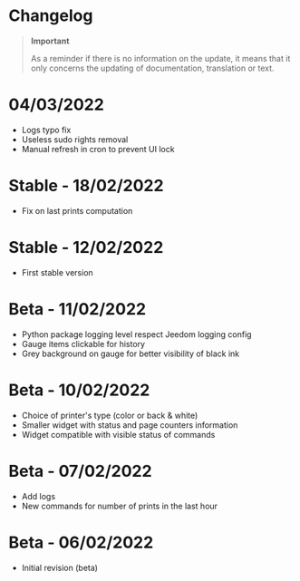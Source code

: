 # Changelog 

>**Important**
>
>As a reminder if there is no information on the update, it means that it only concerns the updating of documentation, translation or text.

# 04/03/2022
- Logs typo fix
- Useless sudo rights removal
- Manual refresh in cron to prevent UI lock

# Stable - 18/02/2022
- Fix on last prints computation

# Stable - 12/02/2022
- First stable version

# Beta - 11/02/2022
- Python package logging level respect Jeedom logging config
- Gauge items clickable for history
- Grey background on gauge for better visibility of black ink 

# Beta - 10/02/2022
- Choice of printer's type (color or back & white)
- Smaller widget with status and page counters information 
- Widget compatible with visible status of commands

# Beta - 07/02/2022
- Add logs
- New commands for number of prints in the last hour

# Beta - 06/02/2022
- Initial revision (beta)
